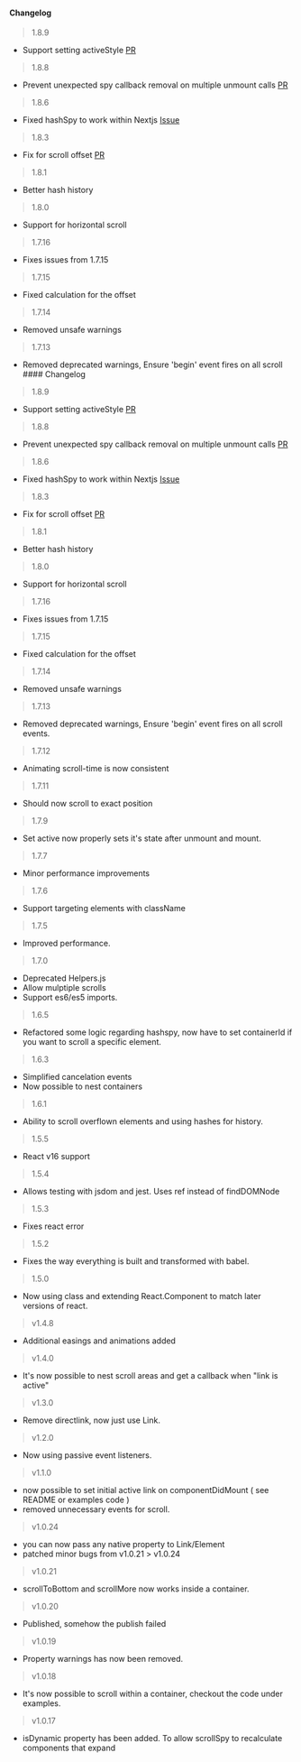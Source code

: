 #### Changelog

> 1.8.9

- Support setting activeStyle [PR](https://github.com/fisshy/react-scroll/pull/516)

> 1.8.8

- Prevent unexpected spy callback removal on multiple unmount calls [PR](https://github.com/fisshy/react-scroll/pull/519)

> 1.8.6

- Fixed hashSpy to work within Nextjs [Issue](https://github.com/fisshy/react-scroll/issues/476)

> 1.8.3

- Fix for scroll offset [PR](https://github.com/fisshy/react-scroll/pull/469)

> 1.8.1

- Better hash history

> 1.8.0

- Support for horizontal scroll

> 1.7.16

- Fixes issues from 1.7.15

> 1.7.15

- Fixed calculation for the offset

> 1.7.14

- Removed unsafe warnings

> 1.7.13

- Removed deprecated warnings, Ensure 'begin' event fires on all scroll #### Changelog

> 1.8.9

- Support setting activeStyle [PR](https://github.com/fisshy/react-scroll/pull/516)

> 1.8.8

- Prevent unexpected spy callback removal on multiple unmount calls [PR](https://github.com/fisshy/react-scroll/pull/519)

> 1.8.6

- Fixed hashSpy to work within Nextjs [Issue](https://github.com/fisshy/react-scroll/issues/476)

> 1.8.3

- Fix for scroll offset [PR](https://github.com/fisshy/react-scroll/pull/469)

> 1.8.1

- Better hash history

> 1.8.0

- Support for horizontal scroll

> 1.7.16

- Fixes issues from 1.7.15

> 1.7.15

- Fixed calculation for the offset

> 1.7.14

- Removed unsafe warnings

> 1.7.13

- Removed deprecated warnings, Ensure 'begin' event fires on all scroll events.

> 1.7.12

- Animating scroll-time is now consistent

> 1.7.11

- Should now scroll to exact position

> 1.7.9

- Set active now properly sets it's state after unmount and mount.

> 1.7.7

- Minor performance improvements

> 1.7.6

- Support targeting elements with className

> 1.7.5

- Improved performance.

> 1.7.0

- Deprecated Helpers.js
- Allow mulptiple scrolls
- Support es6/es5 imports.

> 1.6.5

- Refactored some logic regarding hashspy, now have to set containerId if you want to scroll a specific element.

> 1.6.3

- Simplified cancelation events
- Now possible to nest containers

> 1.6.1

- Ability to scroll overflown elements and using hashes for history.

> 1.5.5

- React v16 support

> 1.5.4

- Allows testing with jsdom and jest. Uses ref instead of findDOMNode

> 1.5.3

- Fixes react error

> 1.5.2

- Fixes the way everything is built and transformed with babel.

> 1.5.0

- Now using class and extending React.Component to match later versions of react.

> v1.4.8

- Additional easings and animations added

> v1.4.0

- It's now possible to nest scroll areas and get a callback when "link is active"

> v1.3.0

- Remove directlink, now just use Link.

> v1.2.0

- Now using passive event listeners.

> v1.1.0

- now possible to set initial active link on componentDidMount ( see README or examples code )
- removed unnecessary events for scroll.

> v1.0.24

- you can now pass any native property to Link/Element
- patched minor bugs from v1.0.21 > v1.0.24

> v1.0.21

- scrollToBottom and scrollMore now works inside a container.

> v1.0.20

- Published, somehow the publish failed

> v1.0.19

- Property warnings has now been removed.

> v1.0.18

- It's now possible to scroll within a container, checkout the code under examples.

> v1.0.17

- isDynamic property has been added. To allow scrollSpy to recalculate components that expand

